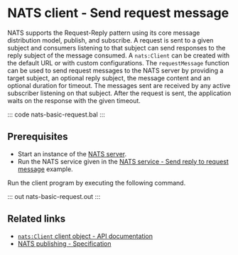 # NATS client - Send request message

NATS supports the Request-Reply pattern using its core message distribution model, publish, and subscribe. A request is sent to a given subject and consumers listening to that subject can send responses to the reply subject of the message consumed. A `nats:Client` can be created with the default URL or with custom configurations. The `requestMessage` function can be used to send request messages to the NATS server by providing a target subject, an optional reply subject, the message content and an optional duration for timeout. The messages sent are received by any active subscriber listening on that subject. After the request is sent, the application waits on the response with the given timeout.

::: code nats-basic-request.bal :::

## Prerequisites
- Start an instance of the [NATS server](https://docs.nats.io/nats-concepts/what-is-nats/walkthrough_setup).
- Run the NATS service given in the [NATS service - Send reply to request message](/learn/by-example/nats-basic-reply/) example.

Run the client program by executing the following command.

::: out nats-basic-request.out :::

## Related links
- [`nats:Client` client object - API documentation](https://lib.ballerina.io/ballerinax/nats/latest/clients/Client)
- [NATS publishing - Specification](https://github.com/ballerina-platform/module-ballerinax-nats/blob/master/docs/spec/spec.md#3-publishing)
